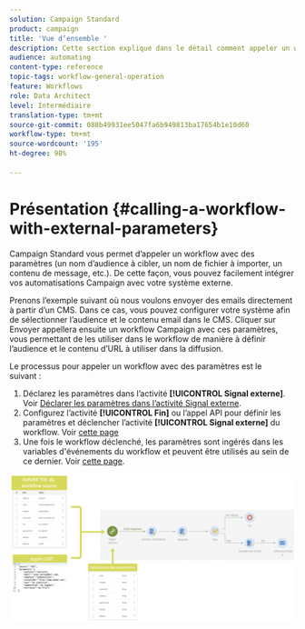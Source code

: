 ```yaml
---
solution: Campaign Standard
product: campaign
title: 'Vue d’ensemble '
description: Cette section explique dans le détail comment appeler un workflow avec des paramètres externes.
audience: automating
content-type: reference
topic-tags: workflow-general-operation
feature: Workflows
role: Data Architect
level: Intermédiaire
translation-type: tm+mt
source-git-commit: 088b49931ee5047fa6b949813ba17654b1e10d60
workflow-type: tm+mt
source-wordcount: '195'
ht-degree: 98%

---
```



# Présentation {#calling-a-workflow-with-external-parameters}

Campaign Standard vous permet d’appeler un workflow avec des paramètres (un nom d’audience à cibler, un nom de fichier à importer, un contenu de message, etc.). De cette façon, vous pouvez facilement intégrer vos automatisations Campaign avec votre système externe.

Prenons l’exemple suivant où nous voulons envoyer des emails directement à partir d’un CMS. Dans ce cas, vous pouvez configurer votre système afin de sélectionner l’audience et le contenu email dans le CMS. Cliquer sur Envoyer appellera ensuite un workflow Campaign avec ces paramètres, vous permettant de les utiliser dans le workflow de manière à définir l’audience et le contenu d’URL à utiliser dans la diffusion.

Le processus pour appeler un workflow avec des paramètres est le suivant :

1. Déclarez les paramètres dans l’activité **[!UICONTROL Signal externe]**. Voir [Déclarer les paramètres dans l’activité Signal externe](../../automating/using/declaring-parameters-external-signal.md).
1. Configurez l’activité **[!UICONTROL Fin]** ou l’appel API pour définir les paramètres et déclencher l’activité **[!UICONTROL Signal externe]** du workflow. Voir [cette page](../../automating/using/defining-parameters-calling-workflow.md)
1. Une fois le workflow déclenché, les paramètres sont ingérés dans les variables d&#39;événements du workflow et peuvent être utilisés au sein de ce dernier. Voir [cette page](../../automating/using/customizing-workflow-external-parameters.md).

![](assets/extsignal_process.png)
